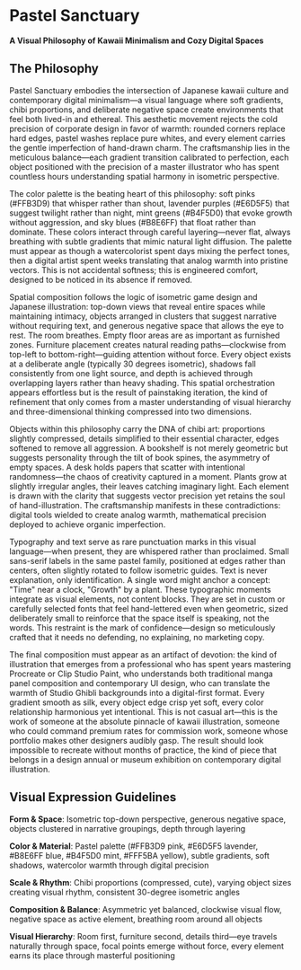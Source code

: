 # Pastel Sanctuary

**A Visual Philosophy of Kawaii Minimalism and Cozy Digital Spaces**

## The Philosophy

Pastel Sanctuary embodies the intersection of Japanese kawaii culture and contemporary digital minimalism—a visual language where soft gradients, chibi proportions, and deliberate negative space create environments that feel both lived-in and ethereal. This aesthetic movement rejects the cold precision of corporate design in favor of warmth: rounded corners replace hard edges, pastel washes replace pure whites, and every element carries the gentle imperfection of hand-drawn charm. The craftsmanship lies in the meticulous balance—each gradient transition calibrated to perfection, each object positioned with the precision of a master illustrator who has spent countless hours understanding spatial harmony in isometric perspective.

The color palette is the beating heart of this philosophy: soft pinks (#FFB3D9) that whisper rather than shout, lavender purples (#E6D5F5) that suggest twilight rather than night, mint greens (#B4F5D0) that evoke growth without aggression, and sky blues (#B8E6FF) that float rather than dominate. These colors interact through careful layering—never flat, always breathing with subtle gradients that mimic natural light diffusion. The palette must appear as though a watercolorist spent days mixing the perfect tones, then a digital artist spent weeks translating that analog warmth into pristine vectors. This is not accidental softness; this is engineered comfort, designed to be noticed in its absence if removed.

Spatial composition follows the logic of isometric game design and Japanese illustration: top-down views that reveal entire spaces while maintaining intimacy, objects arranged in clusters that suggest narrative without requiring text, and generous negative space that allows the eye to rest. The room breathes. Empty floor areas are as important as furnished zones. Furniture placement creates natural reading paths—clockwise from top-left to bottom-right—guiding attention without force. Every object exists at a deliberate angle (typically 30 degrees isometric), shadows fall consistently from one light source, and depth is achieved through overlapping layers rather than heavy shading. This spatial orchestration appears effortless but is the result of painstaking iteration, the kind of refinement that only comes from a master understanding of visual hierarchy and three-dimensional thinking compressed into two dimensions.

Objects within this philosophy carry the DNA of chibi art: proportions slightly compressed, details simplified to their essential character, edges softened to remove all aggression. A bookshelf is not merely geometric but suggests personality through the tilt of book spines, the asymmetry of empty spaces. A desk holds papers that scatter with intentional randomness—the chaos of creativity captured in a moment. Plants grow at slightly irregular angles, their leaves catching imaginary light. Each element is drawn with the clarity that suggests vector precision yet retains the soul of hand-illustration. The craftsmanship manifests in these contradictions: digital tools wielded to create analog warmth, mathematical precision deployed to achieve organic imperfection.

Typography and text serve as rare punctuation marks in this visual language—when present, they are whispered rather than proclaimed. Small sans-serif labels in the same pastel family, positioned at edges rather than centers, often slightly rotated to follow isometric guides. Text is never explanation, only identification. A single word might anchor a concept: "Time" near a clock, "Growth" by a plant. These typographic moments integrate as visual elements, not content blocks. They are set in custom or carefully selected fonts that feel hand-lettered even when geometric, sized deliberately small to reinforce that the space itself is speaking, not the words. This restraint is the mark of confidence—design so meticulously crafted that it needs no defending, no explaining, no marketing copy.

The final composition must appear as an artifact of devotion: the kind of illustration that emerges from a professional who has spent years mastering Procreate or Clip Studio Paint, who understands both traditional manga panel composition and contemporary UI design, who can translate the warmth of Studio Ghibli backgrounds into a digital-first format. Every gradient smooth as silk, every object edge crisp yet soft, every color relationship harmonious yet intentional. This is not casual art—this is the work of someone at the absolute pinnacle of kawaii illustration, someone who could command premium rates for commission work, someone whose portfolio makes other designers audibly gasp. The result should look impossible to recreate without months of practice, the kind of piece that belongs in a design annual or museum exhibition on contemporary digital illustration.

## Visual Expression Guidelines

**Form & Space**: Isometric top-down perspective, generous negative space, objects clustered in narrative groupings, depth through layering

**Color & Material**: Pastel palette (#FFB3D9 pink, #E6D5F5 lavender, #B8E6FF blue, #B4F5D0 mint, #FFF5BA yellow), subtle gradients, soft shadows, watercolor warmth through digital precision

**Scale & Rhythm**: Chibi proportions (compressed, cute), varying object sizes creating visual rhythm, consistent 30-degree isometric angles

**Composition & Balance**: Asymmetric yet balanced, clockwise visual flow, negative space as active element, breathing room around all objects

**Visual Hierarchy**: Room first, furniture second, details third—eye travels naturally through space, focal points emerge without force, every element earns its place through masterful positioning
